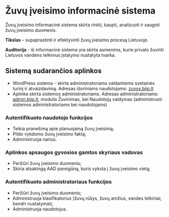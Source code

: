 # Žuvų įveisimo informacinė sistema
Žuvų įveisimo informacinė sistema skirta rinkti, kaupti, analizuoti ir saugoti žuvų įveisimo duomenis. 

**Tikslas** – supaprastinti ir efektyvinti žuvų įveisimo procesą Lietuvoje.

**Auditorija** - ši informacinė sistema yra skirta asmenims, kurie privalo žuvinti Lietuvos vandens telkinius įstatymo nustatyta tvarka. 
## Sistemą sudarančios aplinkos

- WordPress sistema - skirta administratoriams valdantiems svetainės turinį ir atvaizdavimą. Adresas išoriniams naudotojams: [zuvys.biip.lt](https://zuvys.biip.lt)
- Aplinka skirta sistemos administratoriams. Adresas administratoriams: [admin.biip.lt](https://admin.biip.lt), modulis Žuvinimas, bei Naudotojų valdymas (administruoti sistemos administratoriams bei naudotojams)

### Autentifikuoto naudotojo funkcijos

- Teikia pranešimą apie planuojamą žuvų įveisimą;
- Pildo vykdomo žuvų įveisimo faktą;
- Administruoja narius.

### Aplinkos apsaugos gyvosios gamtos skyriaus vadovas

- Peržiūri žuvų įveisimo duomenis;
- Skiria atsakingą AAD pareigūną, kuris vyksta į žuvų įveisimo vietą;

### Autentifikuoto administratoriaus funkcijos

- Peržiūri žuvų įveisimo duomenis;
- Administruoja klasifikatorius (žuvų rūšys, žuvų amžius, vandes telkiniai, bendri nustatymai);
- Administruoja naudotojus.
